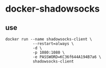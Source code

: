 # docker-shadowsocks

## use

```
docker run --name shadowsocks-client \
            --restart=always \
            -d \
            -p 1080:1080 \
            -e PASSWORD=KC36f644A194B7a6 \
            shadowsocks-client
```